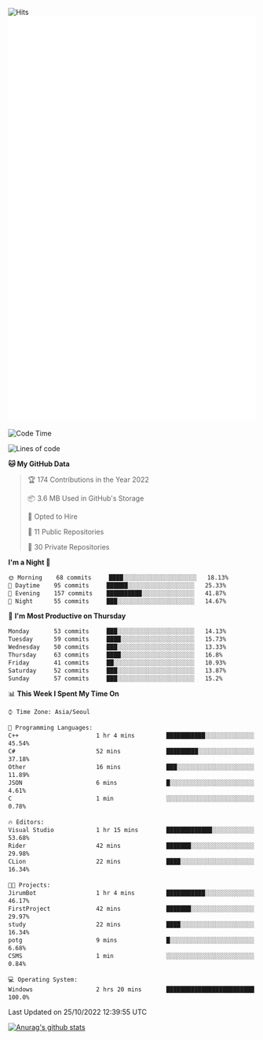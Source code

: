 ![Hits](https://hits.seeyoufarm.com/api/count/incr/badge.svg?url=https%3A%2F%2Fgithub.com%2Fkokose1234&count_bg=%2379C83D&title_bg=%23555555&icon=apple.svg&icon_color=%23E7E7E7&title=hits&edge_flat=false)
<br/>
![Metrics](https://github.com/kokose1234/kokose1234/blob/main/github-metrics.svg)

<!--START_SECTION:waka-->
![Code Time](http://img.shields.io/badge/Code%20Time-703%20hrs%202%20mins-blue)

![Lines of code](https://img.shields.io/badge/From%20Hello%20World%20I%27ve%20Written-902%20Thousand%20lines%20of%20code-blue)

**🐱 My GitHub Data** 

> 🏆 174 Contributions in the Year 2022
 > 
> 📦 3.6 MB Used in GitHub's Storage 
 > 
> 💼 Opted to Hire
 > 
> 📜 11 Public Repositories 
 > 
> 🔑 30 Private Repositories  
 > 
**I'm a Night 🦉** 

```text
🌞 Morning    68 commits     ████░░░░░░░░░░░░░░░░░░░░░   18.13% 
🌆 Daytime    95 commits     ██████░░░░░░░░░░░░░░░░░░░   25.33% 
🌃 Evening    157 commits    ██████████░░░░░░░░░░░░░░░   41.87% 
🌙 Night      55 commits     ███░░░░░░░░░░░░░░░░░░░░░░   14.67%

```
📅 **I'm Most Productive on Thursday** 

```text
Monday       53 commits     ███░░░░░░░░░░░░░░░░░░░░░░   14.13% 
Tuesday      59 commits     ████░░░░░░░░░░░░░░░░░░░░░   15.73% 
Wednesday    50 commits     ███░░░░░░░░░░░░░░░░░░░░░░   13.33% 
Thursday     63 commits     ████░░░░░░░░░░░░░░░░░░░░░   16.8% 
Friday       41 commits     ██░░░░░░░░░░░░░░░░░░░░░░░   10.93% 
Saturday     52 commits     ███░░░░░░░░░░░░░░░░░░░░░░   13.87% 
Sunday       57 commits     ███░░░░░░░░░░░░░░░░░░░░░░   15.2%

```


📊 **This Week I Spent My Time On** 

```text
⌚︎ Time Zone: Asia/Seoul

💬 Programming Languages: 
C++                      1 hr 4 mins         ███████████░░░░░░░░░░░░░░   45.54% 
C#                       52 mins             █████████░░░░░░░░░░░░░░░░   37.18% 
Other                    16 mins             ███░░░░░░░░░░░░░░░░░░░░░░   11.89% 
JSON                     6 mins              █░░░░░░░░░░░░░░░░░░░░░░░░   4.61% 
C                        1 min               ░░░░░░░░░░░░░░░░░░░░░░░░░   0.78%

🔥 Editors: 
Visual Studio            1 hr 15 mins        █████████████░░░░░░░░░░░░   53.68% 
Rider                    42 mins             ███████░░░░░░░░░░░░░░░░░░   29.98% 
CLion                    22 mins             ████░░░░░░░░░░░░░░░░░░░░░   16.34%

🐱‍💻 Projects: 
JirumBot                 1 hr 4 mins         ███████████░░░░░░░░░░░░░░   46.17% 
FirstProject             42 mins             ███████░░░░░░░░░░░░░░░░░░   29.97% 
study                    22 mins             ████░░░░░░░░░░░░░░░░░░░░░   16.34% 
potg                     9 mins              █░░░░░░░░░░░░░░░░░░░░░░░░   6.68% 
CSMS                     1 min               ░░░░░░░░░░░░░░░░░░░░░░░░░   0.84%

💻 Operating System: 
Windows                  2 hrs 20 mins       █████████████████████████   100.0%

```


 Last Updated on 25/10/2022 12:39:55 UTC
<!--END_SECTION:waka-->

[![Anurag's github stats](https://github-readme-stats.vercel.app/api?username=kokose1234&theme=dracula)](https://github.com/anuraghazra/github-readme-stats)



	

